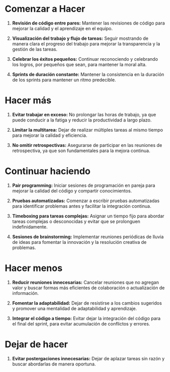 # Comenzar a Hacer

1. **Revisión de código entre pares:** Mantener las revisiones de código para mejorar la calidad y el aprendizaje en el equipo.
   
2. **Visualización del trabajo y flujo de tareas:** Seguir mostrando de manera clara el progreso del trabajo para mejorar la transparencia y la gestión de las tareas.

3. **Celebrar los éxitos pequeños:** Continuar reconociendo y celebrando los logros, por pequeños que sean, para mantener la moral alta.

4. **Sprints de duración constante:** Mantener la consistencia en la duración de los sprints para mantener un ritmo predecible.

# Hacer más

1. **Evitar trabajar en exceso:** No prolongar las horas de trabajo, ya que puede conducir a la fatiga y reducir la productividad a largo plazo.

2. **Limitar la multitarea:** Dejar de realizar múltiples tareas al mismo tiempo para mejorar la calidad y eficiencia.

3. **No omitir retrospectivas:** Asegurarse de participar en las reuniones de retrospectiva, ya que son fundamentales para la mejora continua.

# Continuar haciendo

1. **Pair programming:** Iniciar sesiones de programación en pareja para mejorar la calidad del código y compartir conocimientos.

2. **Pruebas automatizadas:** Comenzar a escribir pruebas automatizadas para identificar problemas antes y facilitar la integración continua.

3. **Timeboxing para tareas complejas:** Asignar un tiempo fijo para abordar tareas complejas o desconocidas y evitar que se prolonguen indefinidamente.

4. **Sesiones de brainstorming:** Implementar reuniones periódicas de lluvia de ideas para fomentar la innovación y la resolución creativa de problemas.

# Hacer menos

1. **Reducir reuniones innecesarias:** Cancelar reuniones que no agregan valor y buscar formas más eficientes de colaboración o actualización de información.

2. **Fomentar la adaptabilidad:** Dejar de resistirse a los cambios sugeridos y promover una mentalidad de adaptabilidad y aprendizaje.

3. **Integrar el código a tiempo:** Evitar dejar la integración del código para el final del sprint, para evitar acumulación de conflictos y errores.

# Dejar de hacer

1. **Evitar postergaciones innecesarias:** Dejar de aplazar tareas sin razón y buscar abordarlas de manera oportuna.
